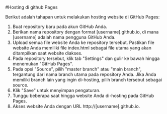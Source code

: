 #Hosting di github Pages

Berikut adalah tahapan untuk melakukan hosting website di GitHub Pages:

1. Buat repository baru pada akun GitHub Anda.
2. Berikan nama repository dengan format [username].github.io, di mana [username] adalah nama pengguna GitHub Anda.
3. Upload semua file website Anda ke repository tersebut. Pastikan file website Anda memiliki file index.html sebagai file utama yang akan ditampilkan saat website diakses.
4. Pada repository tersebut, klik tab "Settings" dan gulir ke bawah hingga menemukan "GitHub Pages".
5. Pada opsi "Source", pilih "master branch" atau "main branch", tergantung dari nama branch utama pada repository Anda. Jika Anda memiliki branch lain yang ingin di-hosting, pilih branch tersebut sebagai source.
6. Klik "Save" untuk menyimpan pengaturan.
7. Tunggu beberapa saat hingga website Anda di-hosting pada GitHub Pages.
8. Akses website Anda dengan URL http://[username].github.io.
